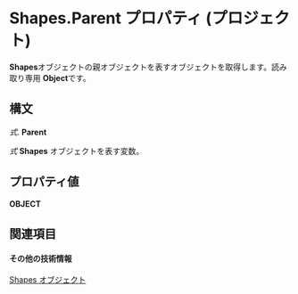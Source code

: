 
# Shapes.Parent プロパティ (プロジェクト)
 **Shapes**オブジェクトの親オブジェクトを表すオブジェクトを取得します。読み取り専用 **Object**です。

## 構文

 _式_. **Parent**

 _式_ **Shapes** オブジェクトを表す変数。


## プロパティ値

 **OBJECT**


## 関連項目


#### その他の技術情報


[Shapes オブジェクト](6e42040c-dd5a-de4c-afa8-f9e33d1e5054.md)